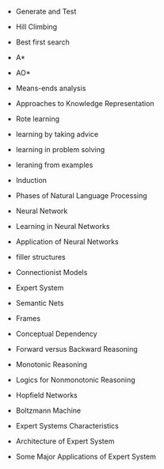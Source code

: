 - Generate and Test
- Hill Climbing
- Best first search
- A\*
- AO\*
- Means-ends analysis
- Approaches to Knowledge Representation

- Rote learning
- learning by taking advice
- learning in problem solving
- leraning from examples
- Induction
- Phases of Natural Language Processing
- Neural Network
- Learning in Neural Networks
- Application of Neural Networks

- filler structures
- Connectionist Models
- Expert System
- Semantic Nets
- Frames
- Conceptual Dependency
- Forward versus Backward Reasoning
- Monotonic Reasoning
- Logics for Nonmonotonic Reasoning
- Hopfield Networks
- Boltzmann Machine
- Expert Systems Characteristics
- Architecture of Expert System
- Some Major Applications of Expert System
